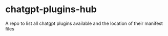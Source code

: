 # chatgpt-plugins-hub
A repo to list all chatgpt plugins available and the location of their manifest files

